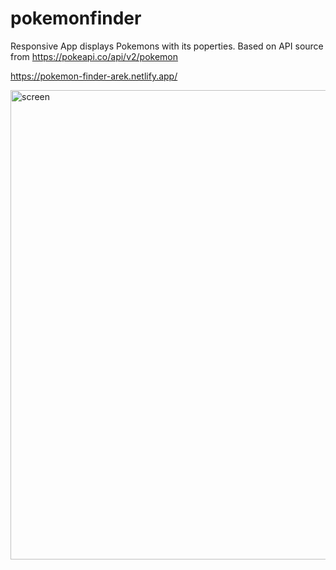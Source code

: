 # pokemonfinder
Responsive App displays Pokemons with its poperties. Based on API source from https://pokeapi.co/api/v2/pokemon

https://pokemon-finder-arek.netlify.app/

<img width="751" alt="screen" src="https://user-images.githubusercontent.com/90817546/173929707-cbea4a16-da44-4b7d-b628-f4998c48bdf0.png">
